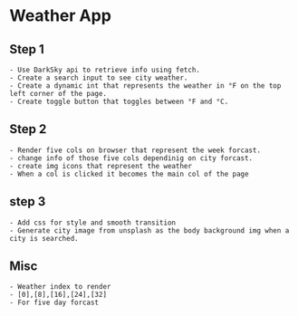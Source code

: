 # Weather App

## Step 1

    - Use DarkSky api to retrieve info using fetch.
    - Create a search input to see city weather.
    - Create a dynamic int that represents the weather in °F on the top left corner of the page.
    - Create toggle button that toggles between °F and °C.

## Step 2

    - Render five cols on browser that represent the week forcast.
    - change info of those five cols dependinig on city forcast.
    - create img icons that represent the weather
    - When a col is clicked it becomes the main col of the page

## step 3

    - Add css for style and smooth transition
    - Generate city image from unsplash as the body background img when a city is searched.

## Misc

    - Weather index to render
    - [0],[8],[16],[24],[32]
    - For five day forcast
